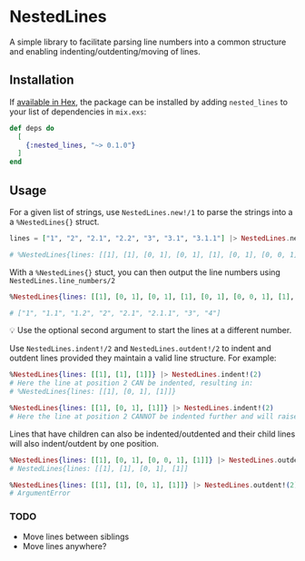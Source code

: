 # NestedLines

A simple library to facilitate parsing line numbers into a common structure and enabling indenting/outdenting/moving of lines.

## Installation

If [available in Hex](https://hex.pm/docs/publish), the package can be installed
by adding `nested_lines` to your list of dependencies in `mix.exs`:

```elixir
def deps do
  [
    {:nested_lines, "~> 0.1.0"}
  ]
end
```

## Usage

For a given list of strings, use `NestedLines.new!/1` to parse the strings into a a `%NestedLines{}` struct.

```elixir
lines = ["1", "2", "2.1", "2.2", "3", "3.1", "3.1.1"] |> NestedLines.new!()

# %NestedLines{lines: [[1], [1], [0, 1], [0, 1], [1], [0, 1], [0, 0, 1]]}
```

With a `%NestedLines{}` stuct, you can then output the line numbers using `NestedLines.line_numbers/2`

```elixir
%NestedLines{lines: [[1], [0, 1], [0, 1], [1], [0, 1], [0, 0, 1], [1], [1]]} |> NestedLines.line_numbers()

# ["1", "1.1", "1.2", "2", "2.1", "2.1.1", "3", "4"]
```

💡 Use the optional second argument to start the lines at a different number.

Use `NestedLines.indent!/2` and `NestedLines.outdent!/2` to indent and outdent lines provided they maintain a valid line structure. For example:

```elixir
%NestedLines{lines: [[1], [1], [1]]} |> NestedLines.indent!(2)
# Here the line at position 2 CAN be indented, resulting in:
# %NestedLines{lines: [[1], [0, 1], [1]]}

%NestedLines{lines: [[1], [0, 1], [1]]} |> NestedLines.indent!(2)
# Here the line at position 2 CANNOT be indented further and will raise an ArgumentError
```

Lines that have children can also be indented/outdented and their child lines will also indent/outdent by one position.

```elixir
%NestedLines{lines: [[1], [0, 1], [0, 0, 1], [1]]} |> NestedLines.outdent!(2)
# NestedLines{lines: [[1], [1], [0, 1], [1]]

%NestedLines{lines: [[1], [1], [0, 1], [1]]} |> NestedLines.outdent!(2)
# ArgumentError
```

### TODO

* Move lines between siblings
* Move lines anywhere?
